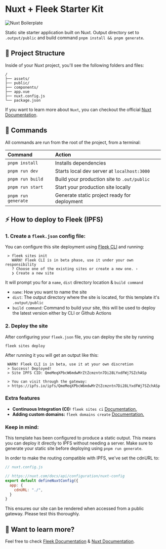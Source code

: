 # Nuxt + Fleek Starter Kit
![Nuxt Boilerplate](https://github.com/fleek-tools/nuxt-template/assets/74613246/614fa65c-e839-4ff0-8692-be7a3df55169)


Static site starter application built on Nuxt. Output directory set to `.output/public` and build command `pnpm install && pnpm generate`.

## 🚀 Project Structure

Inside of your Nuxt project, you'll see the following folders and files:

```
/
├── assets/
├── public/
├── components/
├── app.vue
├── nuxt.config.js
└── package.json
```

If you want to learn more about `Nuxt`, you can checkout the official [Nuxt Documentation](https://nuxt.com/docs).

## 🧞 Commands

All commands are run from the root of the project, from a terminal:

| Command                | Action                                           |
| :--------------------- | :----------------------------------------------- |
| `pnpm install`         | Installs dependencies                            |
| `pnpm run dev`         | Starts local dev server at `localhost:3000`      |
| `pnpm run build`       | Build your production site to `.out/public`          |
| `pnpm run start`       | Start your production site locally               |
| `pnpm run generate`    | Generate static project ready for deployment     |


## ⚡ How to deploy to Fleek (IPFS)

### 1. Create a `fleek.json` config file:

You can configure this site deployment using [Fleek CLI](https://docs.fleek.xyz/) and running:
```
 > fleek sites init
   WARN! Fleek CLI is in beta phase, use it under your own responsibility
   ? Choose one of the existing sites or create a new one. › 
   ❯ Create a new site
```
It will prompt you for a `name`, `dist` directory location & `build command`
- `name`: How you want to name the site
- `dist`: The output directory where the site is located, for this template it's `.output/public`
- `build command`: Command to build your site, this will be used to deploy the latest version either by CLI or Github Actions

### 2. Deploy the site

After configuring your `fleek.json` file, you can deploy the site by running

```
fleek sites deploy
```
After running it you will get an output like this:
```
 WARN! Fleek CLI is in beta, use it at your own discretion
 > Success! Deployed!
 > Site IPFS CID: QmeMeqXPbcW6mdwMrZtZcmzntn7Di28LYxdFWj7SZchASp

 > You can visit through the gateway:
 > https://ipfs.io/ipfs/QmeMeqXPbcW6mdwMrZtZcmzntn7Di28LYxdFWj7SZchASp
 ```

### Extra features
- **Continuous Integration (CI):** `fleek sites ci` [Documentation.](https://docs.fleek.xyz/services/sites/#continuous-integration-ci)
- **Adding custom domains:** `fleek domains create` [Documentation.](https://docs.fleek.xyz/services/domains/)


### Keep in mind:

This template has been configured to produce a static output. This means you can deploy it directly to IPFS without needing a server. Make sure to generate your static site before deploying using `pnpm run generate`.

In order to make the routing compatible with IPFS, we've set the cdnURL to:

```js
// nuxt.config.js

// https://nuxt.com/docs/api/configuration/nuxt-config
export default defineNuxtConfig({
  app: {
    cdnURL: "./",
  }
}
```

This ensures our site can be rendered when accessed from a public gateway. Please test this thoroughly. 

## 👀 Want to learn more?

Feel free to check [Fleek Documentation](https://docs.fleek.xyz/) & [Nuxt Documentation](https://nuxtjs.org/guide).
